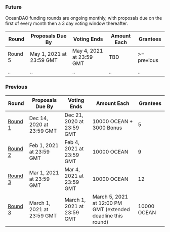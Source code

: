 ### Future

OceanDAO funding rounds are ongoing monthly, with proposals due on the first of every month then a 3 day voting window thereafter.

| **Round**                      | **Proposals Due By**      | **Voting Ends**           | **Amount Each**                 | **Grantees** |
| --                             | --                        | --                        |  --                             | -- |
| Round 5                        | May 1, 2021 at 23:59 GMT  | May 4, 2021 at 23:59 GMT  | TBD                             | >= previous |
| ..                             | ..                        | ..                        | ..                              | .. |


### Previous
| **Round**                      | **Proposals Due By**      | **Voting Ends**           | **Amount Each**                 | **Grantees** |
| --                             | --                        | --                        |  --                        | -- |
| [Round 1](Funding-Round-1) | Dec 14, 2020 at 23:59 GMT | Dec 21, 2020 at 23:59 GMT | 10000 OCEAN + 3000 Bonus  | 5 |
| [Round 2](https://port.oceanprotocol.com/c/oceandao/round-2/58) | Feb 1, 2021 at 23:59 GMT  | Feb 4, 2021 at 23:59 GMT  | 10000 OCEAN                | 9 |
| [Round 3](https://port.oceanprotocol.com/c/oceandao/round-3/59)| Mar 1, 2021 at 23:59 GMT  | Mar 4, 2021 at 23:59 GMT  | 10000 OCEAN  | 12 |
| [Round 3](https://port.oceanprotocol.com/c/oceandao/round-3/59) | March 1, 2021 at 23:59 GMT  | March 1, 2021 at 23:59 GMT  | March 5, 2021 at 12:00 PM GMT (extended deadline this round) | 10000 OCEAN                | 12 |